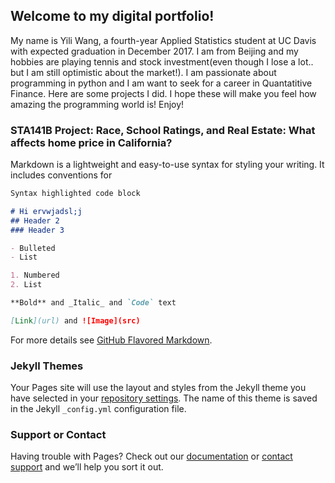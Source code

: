 ## Welcome to my digital portfolio!

My name is Yili Wang, a fourth-year Applied Statistics student at UC Davis with expected graduation in December 2017. I am from Beijing and my hobbies are playing tennis and stock investment(even though I lose a lot.. but I am still optimistic about the market!). I am passionate about programming in python and I am want to seek for a career in Quantatitive Finance. Here are some projects I did. I hope these will make you feel how amazing the programming world is! Enjoy!

### STA141B Project: Race, School Ratings, and Real Estate: What affects home price in California? 

Markdown is a lightweight and easy-to-use syntax for styling your writing. It includes conventions for

```markdown
Syntax highlighted code block

# Hi ervwjadsl;j
## Header 2
### Header 3

- Bulleted
- List

1. Numbered
2. List

**Bold** and _Italic_ and `Code` text

[Link](url) and ![Image](src)
```

For more details see [GitHub Flavored Markdown](https://guides.github.com/features/mastering-markdown/).

### Jekyll Themes

Your Pages site will use the layout and styles from the Jekyll theme you have selected in your [repository settings](https://github.com/yilimkad/yilimkad.github.io/settings). The name of this theme is saved in the Jekyll `_config.yml` configuration file.

### Support or Contact

Having trouble with Pages? Check out our [documentation](https://help.github.com/categories/github-pages-basics/) or [contact support](https://github.com/contact) and we’ll help you sort it out.
